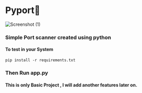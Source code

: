 # Pyport🛜

![Screenshot (1)](https://github.com/Virus2466/pyport-scanner/assets/49341610/8d9d012d-8cb0-4734-9497-e1af132ec5c2)


### Simple Port scanner created using python 

#### To test in your System

``
pip install -r requirements.txt
``

### Then Run app.py 

#### This is  only Basic Project  , I will add another features later on.

